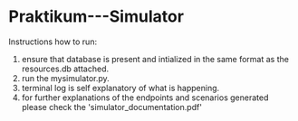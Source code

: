 # Praktikum---Simulator
Instructions how to run: 
1) ensure that database is present and intialized in the same format as the resources.db attached.
2) run the mysimulator.py.
3) terminal log is self explanatory of what is happening.
4) for further explanations of the endpoints and scenarios generated please check the 'simulator_documentation.pdf'
